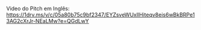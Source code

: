 Video do Pitch em Inglês: https://1drv.ms/v/c/05a80b75c9bf2347/EYZsveWUxllHiteqv8eis6wBkBRPe13AG2cXrJr-NEaLMw?e=QGdLwY
